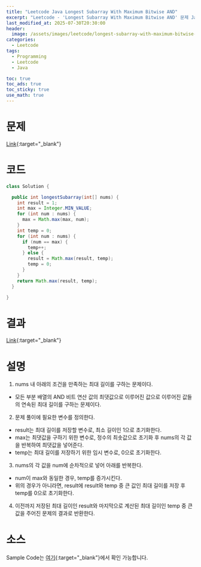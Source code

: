 ```yaml
---
title: "Leetcode Java Longest Subarray With Maximum Bitwise AND"
excerpt: "Leetcode - 'Longest Subarray With Maximum Bitwise AND' 문제 Java 풀이"
last_modified_at: 2025-07-30T20:30:00
header:
  image: /assets/images/leetcode/longest-subarray-with-maximum-bitwise-and.png
categories:
  - Leetcode
tags:
  - Programming
  - Leetcode
  - Java

toc: true
toc_ads: true
toc_sticky: true
use_math: true
---
```

# 문제
[Link](https://leetcode.com/problems/longest-subarray-with-maximum-bitwise-and/){:target="_blank"}

# 코드
```java
class Solution {

  public int longestSubarray(int[] nums) {
    int result = 1;
    int max = Integer.MIN_VALUE;
    for (int num : nums) {
      max = Math.max(max, num);
    }
    int temp = 0;
    for (int num : nums) {
      if (num == max) {
        temp++;
      } else {
        result = Math.max(result, temp);
        temp = 0;
      }
    }
    return Math.max(result, temp);
  }

}
```

# 결과
[Link](https://leetcode.com/problems/longest-subarray-with-maximum-bitwise-and/submissions/1717022012/){:target="_blank"}

# 설명
1. nums 내 아래의 조건을 만족하는 최대 길이를 구하는 문제이다.
- 모든 부분 배열의 AND 비트 연산 값의 최댓값으로 이루어진 값으로 이루어진 값들의 연속된 최대 길이를 구하는 문제이다.

2. 문제 풀이에 필요한 변수를 정의한다.
- result는 최대 길이를 저장할 변수로, 최소 길이인 1으로 초기화한다.
- max는 최댓값을 구하기 위한 변수로, 정수의 최솟값으로 초기화 후 nums의 각 값을 반복하여 최댓값을 넣어준다.
- temp는 최대 길이를 저장하기 위한 임시 변수로, 0으로 초기화한다.

3. nums의 각 값을 num에 순차적으로 넣어 아래를 반복한다.
- num이 max와 동일한 경우, temp를 증가시킨다.
- 위의 경우가 아니라면, result에 result와 temp 중 큰 값인 최대 길이를 저장 후 temp를 0으로 초기화한다.

4. 이전까지 저장된 최대 길이인 result와 마지막으로 계산된 최대 길이인 temp 중 큰 값을 주어진 문제의 결과로 반환한다.

# 소스
Sample Code는 [여기](https://github.com/GracefulSoul/leetcode/blob/master/src/main/java/gracefulsoul/problems/LongestSubarrayWithMaximumBitwiseAND.java){:target="_blank"}에서 확인 가능합니다.